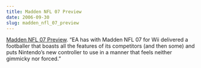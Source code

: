 ```yaml
---
title: Madden NFL 07 Preview
date: 2006-09-30
slug: madden_nfl_07_preview
---
```

<p><a href="http://wii.ign.com/articles/736/736278p1.html">Madden NFL 07 Preview</a>. &#8220;EA has with Madden NFL 07 for Wii delivered a footballer that boasts all the features of its competitors (and then some) and puts Nintendo&#8217;s new controller to use in a manner that feels neither gimmicky nor forced.&#8221;</p>